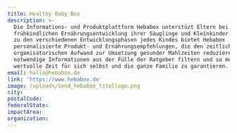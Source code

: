 ```yaml
---
title: Healthy Baby Box
description: >-
  Die Informations- und Produktplattform Hebabox unterstüzt Eltern bei der
  frühkindlichen Ernährungsentwicklung ihrer Säuglinge und Kleinkinder. Passend
  zu den verschiedenen Entwicklungsphasen jedes Kindes bietet Hebabox
  personalisierte Produkt- und Ernährungsempfehlungen, die den zeitlichen und
  organisatorischen Aufwand zur Umsetzung gesunder Mahlzeiten reduzieren,
  notwendige Informationen aus der Fülle der Ratgeber filtern und so mehr
  wertvolle Zeit für sich selbst und die ganze Familie zu garantieren.
email: hallo@hebabox.de
link: 'https://www.hebabox.de'
image: /uploads/send_hebabox_titellogo.png
city:
postalCode:
federalState:
impactArea:
organization:
---
```


